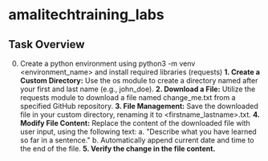 # amalitechtraining_labs

## Task Overview
0. Create a python environment using python3 -m venv <environment_name> and install
required libraries (requests)
**1. Create a Custom Directory:** Use the os module to create a directory named after your first and last name (e.g., john_doe).
**2. Download a File:** Utilize the requests module to download a file named
change_me.txt from a specified GitHub repository.
**3. File Management:** Save the downloaded file in your custom directory, renaming it
to <firstname_lastname>.txt.
**4. Modify File Content:** Replace the content of the downloaded file with user input,
using the following text:
  a. "Describe what you have learned so far in a sentence."
  b. Automatically append current date and time to the end of the file.
**5. Verify the change in the file content.**
